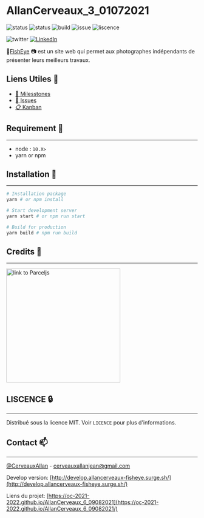 # AllanCerveaux_3_01072021

![status](https://img.shields.io/website?url=https%3A%2F%2Foc-2021-2022.github.io%2FAllanCerveaux_6_09082021%2F)
![status](https://img.shields.io/website?url=https%3A%2F%2Foc-2021-2022.github.io%2FAllanCerveaux_6_09082021%2F)
![build](https://github.com/oc-2021-2022/AllanCerveaux_6_09082021/actions/workflows/deploy-to-gh-pages.yml/badge.svg)
![issue](https://img.shields.io/github/issues/oc-2021-2022/AllanCerveaux_6_09082021)
![liscence](https://img.shields.io/github/license/oc-2021-2022/AllanCerveaux_6_09082021)

![twitter](https://img.shields.io/twitter/url?style=social&url=https%3A%2F%2Ftwitter.com%2FCerveauxAllan)
[![LinkedIn](https://img.shields.io/badge/LinkedIn-0077B5?style=for-the-badge&logo=linkedin&logoColor=white&style=flat-square)](https://www.linkedin.com/in/allancerveaux/)

:camera_flash:[FishEye](https://oc-2021-2022.github.io/AllanCerveaux_6_09082021/) :camera: est un site web qui permet aux photographes indépendants de présenter leurs meilleurs travaux.

## Liens Utiles 📑
- [📜 Milesstones](https://github.com/oc-2021-2022/AllanCerveaux_6_09082021/milestones)
- [🔖  Issues](https://github.com/oc-2021-2022/AllanCerveaux_6_09082021/issues)
- [📋 Kanban](https://github.com/oc-2021-2022/AllanCerveaux_6_09082021/projects/1)

## Requirement 🧰 
___
- node : `10.X>`
- yarn or npm

## Installation 🚀
___
```bash
# Installation package
yarn # or npm install

# Start development server
yarn start # or npm run start

# Build for production
yarn build # npm run build

```

## Credits 📜
___
<a href="https://parceljs.org/"><img src="https://user-images.githubusercontent.com/19409/31321658-f6aed0f2-ac3d-11e7-8100-1587e676e0ec.png" alt="link to Parceljs" width=300 /></a>

## LISCENCE 🔒
___
Distribué sous la licence MIT. Voir `LICENCE` pour plus d'informations.

## Contact 📫
___
[@CerveauxAllan]("https://twitter.com/CerveauxAllan") - [cerveauxallanjean@gmail.com]("cerveauxallanjean@gmail.com")

Develop version: [http://develop.allancerveaux-fisheye.surge.sh/](http://develop.allancerveaux-fisheye.surge.sh/)

Liens du projet: [https://oc-2021-2022.github.io/AllanCerveaux_6_09082021](https://oc-2021-2022.github.io/AllanCerveaux_6_09082021/)
